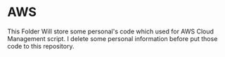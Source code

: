 # AWS
This Folder Will store some personal's code which used for AWS Cloud Management script. 
I delete some personal information before put those code to this repository. 
